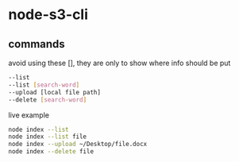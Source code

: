# node-s3-cli

## commands

avoid using these [], they are only to show where info should be put

```bash
--list
--list [search-word]
--upload [local file path]
--delete [search-word]
```

live example

```bash
node index --list
node index --list file
node index --upload ~/Desktop/file.docx
node index --delete file
```
